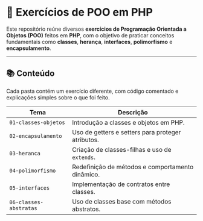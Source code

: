 # 🐘 Exercícios de POO em PHP

Este repositório reúne diversos **exercícios de Programação Orientada a Objetos (POO)** feitos em **PHP**, com o objetivo de praticar conceitos fundamentais como **classes**, **herança**, **interfaces**, **polimorfismo** e **encapsulamento**.

---

## 📚 Conteúdo

Cada pasta contém um exercício diferente, com código comentado e explicações simples sobre o que foi feito.

| Tema | Descrição |
|------|------------|
| `01-classes-objetos` | Introdução a classes e objetos em PHP. |
| `02-encapsulamento` | Uso de getters e setters para proteger atributos. |
| `03-heranca` | Criação de classes-filhas e uso de `extends`. |
| `04-polimorfismo` | Redefinição de métodos e comportamento dinâmico. |
| `05-interfaces` | Implementação de contratos entre classes. |
| `06-classes-abstratas` | Uso de classes base com métodos abstratos. |
